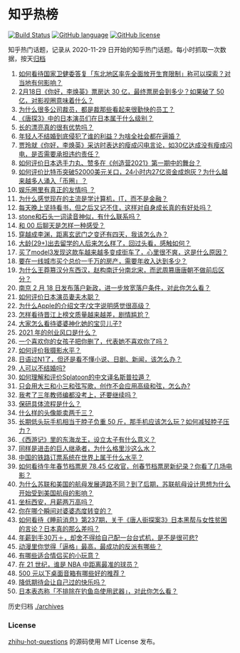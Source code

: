 # 知乎热榜
[![Build Status](https://github.com/ToWeLong/zhihu-hot-questions/workflows/CI/badge.svg)](https://github.com/ToWeLong/zhihu-hot-questions/actions)
[![GitHub language](https://img.shields.io/badge/language-golang-orange.svg)](https://golang.org/)
[![GitHub license](https://img.shields.io/github/license/ToWeLong/zhihu-hot-questions)](https://github.com/ToWeLong/zhihu-hot-questions/blob/main/LICENSE)

知乎热门话题，记录从 2020-11-29 日开始的知乎热门话题。每小时抓取一次数据，按天[归档](./archives)

<!-- BEGIN -->

1. [如何看待国家卫健委答复「东北地区率先全面放开生育限制」称可以探索？对当地有何影响？](https://www.zhihu.com/question/445095765)
1. [2月18日《你好，李焕英》票房达 30 亿，最终票房会到多少？如果破了 50 亿，对影视圈意味着什么？](https://www.zhihu.com/question/444889605)
1. [为什么很多公司裁员，都是裁那些看起来很勤快的员工？](https://www.zhihu.com/question/436741729)
1. [《唐探3》中的日本演员们在日本属于什么级别？](https://www.zhihu.com/question/444896076)
1. [长的漂亮真的很有优势吗？](https://www.zhihu.com/question/301105442)
1. [年轻人不结婚到底侵犯了谁的利益？为啥全社会都在逼婚？](https://www.zhihu.com/question/444675805)
1. [贾玲就《你好，李焕英》采访时表达的瘦成闪电言论，如30亿达成没有瘦成闪电，是否需要承担违约责任？](https://www.zhihu.com/question/445021851)
1. [如何评价日本选手力丸、赞多在《创造营2021》第一期中的舞台？](https://www.zhihu.com/question/444907410)
1. [如何评价比特币突破52000美元关口，24小时内27亿资金成炮灰？为什么越来越多人涌入「币圈」？](https://www.zhihu.com/question/444989200)
1. [娱乐圈里有真正的友情吗 ？](https://www.zhihu.com/question/31189060)
1. [为什么感觉现在的主流是学计算机，IT，而不是金融？](https://www.zhihu.com/question/444288715)
1. [每天晚上坚持看书，但之后又记不住，这样对自身成长真的有好处吗？](https://www.zhihu.com/question/438505951)
1. [stone和石头一词读音神似，有什么联系吗？](https://www.zhihu.com/question/63143663)
1. [和 00 后聊天是怎样一种感受？](https://www.zhihu.com/question/35123394)
1. [穿越成李渊，距离玄武门之变还有四天，我该怎么办？](https://www.zhihu.com/question/444826848)
1. [大龄(29+)出去留学的人后来怎么样了，回过头看，感触如何？](https://www.zhihu.com/question/274185995)
1. [买了model3发现这款车越来越多变成街车了，心里很不爽，这是什么原因？](https://www.zhihu.com/question/408228588)
1. [要在一线城市买个总价一千万的房产，需要年收入达到多少？](https://www.zhihu.com/question/443381012)
1. [为什么王莽篡汉分东西汉，赵构南迁分南北宋，而武周篡唐唐朝不做前后区分？](https://www.zhihu.com/question/444401463)
1. [南京 2 月 18 日发布落户新政，进一步放宽落户条件，对此你怎么看？](https://www.zhihu.com/question/445072535)
1. [如何评价日本演员妻夫木聪？](https://www.zhihu.com/question/39853510)
1. [为什么Apple的介绍文字/文字说明感觉很高级？](https://www.zhihu.com/question/444584222)
1. [怎样看待晋江上榜文质量越来越差，剧情尴尬？](https://www.zhihu.com/question/390235773)
1. [大家怎么看待婆婆神化她的宝贝儿子?](https://www.zhihu.com/question/420471144)
1. [2021 年的创业风口是什么？](https://www.zhihu.com/question/368844149)
1. [一个喜欢你的女孩子把你删了，代表她不喜欢你了吗？](https://www.zhihu.com/question/444472072)
1. [如何评价我摄影水平？](https://www.zhihu.com/question/444861633)
1. [日语过N1了，但还是看不懂小说、日剧、新闻，该怎么办？](https://www.zhihu.com/question/421335201)
1. [人可以不结婚吗?](https://www.zhihu.com/question/444142517)
1. [如何理解和评价Splatoon的中文译名斯普拉遁？](https://www.zhihu.com/question/445046203)
1. [只会用大三和小三和弦写歌，创作不会应用高级和弦，怎么办?](https://www.zhihu.com/question/443081208)
1. [我考了三年教师编都没考上，还要继续吗？](https://www.zhihu.com/question/342045722)
1. [保研具体流程是什么？](https://www.zhihu.com/question/342150894)
1. [什么样的头像能卖两千三？](https://www.zhihu.com/question/395702944)
1. [长期低头玩手机相当于脖子负重 50 斤，那手机应该怎么玩？如何减轻脖子压力？](https://www.zhihu.com/question/445006859)
1. [《西游记》里的东海龙王，设立太子有什么意义？](https://www.zhihu.com/question/444865119)
1. [同样是进击的巨人继承者，为什么格里沙这么水？](https://www.zhihu.com/question/440014252)
1. [中国的铁路订票系统在世界上属于什么水平？](https://www.zhihu.com/question/315887668)
1. [如何看待牛年春节档票房 78.45 亿收官，创春节档票房新纪录？你看了几场电影？](https://www.zhihu.com/question/444973852)
1. [为什么苏联和美国的航母发展道路不同？到了后期，苏联航母设计思想为什么开始受到美国航母的影响？](https://www.zhihu.com/question/21484679)
1. [坐标西安，月薪两万高吗？](https://www.zhihu.com/question/440777678)
1. [你在哪个瞬间对婆婆态度转变的？](https://www.zhihu.com/question/434236843)
1. [如何看待《睡前消息》第237期，关于《唐人街探案3》日本黑帮与女性贫困的言论？日本真的那么差吗？](https://www.zhihu.com/question/444974542)
1. [年薪到手30万＋，却舍不得给自己配一台台式机，是不是很可悲?](https://www.zhihu.com/question/440113043)
1. [动漫里你觉得「逼格」最高，最成功的反派有哪些？](https://www.zhihu.com/question/439393316)
1. [有哪些适合情侣买的小玩意？](https://www.zhihu.com/question/23720253)
1. [在 21 世纪，谁是 NBA 中距离最准的球员？](https://www.zhihu.com/question/442815799)
1. [500 元以下桌面音箱有哪些好的推荐？](https://www.zhihu.com/question/19909113)
1. [降低期待会让自己过的快乐吗？](https://www.zhihu.com/question/441203235)
1. [日本表态称「不排除在钓鱼岛使用武器」，对此你怎么看？](https://www.zhihu.com/question/444983809)

<!-- END -->

历史归档 [./archives](./archives)


### License
[zhihu-hot-questions](https://github.com/towelong/zhihu-hot-questions) 的源码使用 MIT License 发布。
